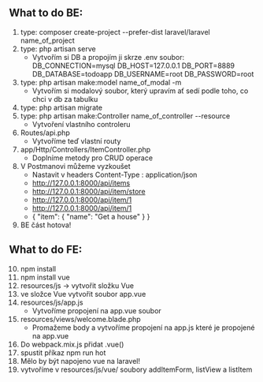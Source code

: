 ## What to do BE:

1. type: composer create-project --prefer-dist laravel/laravel name_of_project
2. type: php artisan serve
   * Vytvořím si DB a propojím ji skrze .env soubor:
     DB_CONNECTION=mysql
     DB_HOST=127.0.0.1
     DB_PORT=8889
     DB_DATABASE=todoapp
     DB_USERNAME=root
     DB_PASSWORD=root
3. type: php artisan make:model name_of_modal -m
   * Vytvořím si modalový soubor, který upravím ať sedí podle toho, co chci v db za tabulku 
4. type: php artisan migrate
5. type: php artisan make:Controller name_of_controller --resource
    * Vytvoření vlastního controleru 
6. Routes/api.php
   * Vytvoříme teď vlastní routy
7. app/Http/Controllers/ItemController.php
    * Doplníme metody pro CRUD operace
8. V Postmanovi můžeme vyzkoušet
   * Nastavit v headers Content-Type : application/json
   * http://127.0.0.1:8000/api/items
   * http://127.0.0.1:8000/api/item/store
   * http://127.0.0.1:8000/api/item/1
   * http://127.0.0.1:8000/api/item/1
   * { "item": { "name": "Get a house" } }
9. BE část hotova!

## What to do FE:

10. npm install
11. npm install vue
12. resources/js -> vytvořit složku Vue
13. ve složce Vue vytvořit soubor app.vue
14. resources/js/app.js
    * Vytvoříme propojení na app.vue soubor
15. resources/views/welcome.blade.php
    * Promažeme body a vytvoříme propojení na app.js které je propojené na app.vue
16. Do webpack.mix.js přidat .vue()
17. spustit příkaz npm run hot
18. Mělo by být napojeno vue na laravel!
19. vytvoříme v resources/js/vue/ soubory addItemForm, listView a listItem


